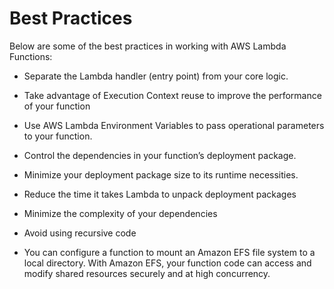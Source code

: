 # Best Practices

Below are some of the best practices in working with AWS Lambda Functions:

 - Separate the Lambda handler (entry point) from your core logic.

 - Take advantage of Execution Context reuse to improve the performance of your function

 - Use AWS Lambda Environment Variables to pass operational parameters to your function.

 - Control the dependencies in your function’s deployment package.

 - Minimize your deployment package size to its runtime necessities.

 - Reduce the time it takes Lambda to unpack deployment packages

 - Minimize the complexity of your dependencies

 - Avoid using recursive code
 
 - You can configure a function to mount an Amazon EFS file system to a local directory. With Amazon EFS, your function code can access and modify shared resources securely and at high concurrency.